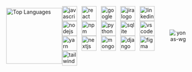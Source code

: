 <!-- GitHub Stats -->

<!-- GitHub Streak -->
<div style="display: flex; justify-content: space-between; align-items: center;">

  <!-- Top Languages -->
  <img src="https://github-readme-stats.vercel.app/api/top-langs?username=Developer-Yonas&locale=en&hide_title=false&layout=compact&card_width=320&langs_count=5&theme=codeSTACKr&hide_border=true&custom_title=Top%20Languages" height="150" alt="Top Languages" />

  <!-- Languages and Tools Used -->
  <div style="display: flex; align-items: center; flex-wrap: wrap;">
    <img src="https://cdn.jsdelivr.net/gh/devicons/devicon/icons/javascript/javascript-original.svg" height="40" alt="javascript logo" />
    <img width="12" />
    <img src="https://cdn.jsdelivr.net/gh/devicons/devicon/icons/react/react-original.svg" height="40" alt="react logo" />
    <img width="12" />
    <img src="https://cdn.jsdelivr.net/gh/devicons/devicon/icons/googlecloud/googlecloud-original.svg" height="40" alt="googlecloud logo" />
    <img width="12" />
    <img src="https://cdn.jsdelivr.net/gh/devicons/devicon/icons/jira/jira-original.svg" height="40" alt="jira logo" />
    <img width="12" />
    <img src="https://cdn.jsdelivr.net/gh/devicons/devicon/icons/linkedin/linkedin-original.svg" height="40" alt="linkedin logo" />
    <img width="12" />
    <img src="https://cdn.jsdelivr.net/gh/devicons/devicon/icons/nodejs/nodejs-original.svg" height="40" alt="nodejs logo" />
    <img width="12" />
    <img src="https://cdn.jsdelivr.net/gh/devicons/devicon/icons/npm/npm-original-wordmark.svg" height="40" alt="npm logo" />
    <img width="12" />
    <img src="https://cdn.jsdelivr.net/gh/devicons/devicon/icons/python/python-original.svg" height="40" alt="python logo" />
    <img width="12" />
    <br/>
    <img src="https://cdn.jsdelivr.net/gh/devicons/devicon/icons/sqlite/sqlite-original.svg" height="40" alt="sqlite logo" />
    <img width="12" />
    <img src="https://cdn.jsdelivr.net/gh/devicons/devicon/icons/vscode/vscode-original.svg" height="40" alt="vscode logo" />
    <img width="12" />
    <img src="https://cdn.jsdelivr.net/gh/devicons/devicon/icons/yarn/yarn-original.svg" height="40" alt="yarn logo" />
    <img width="12" />
    <img src="https://cdn.jsdelivr.net/gh/devicons/devicon/icons/nextjs/nextjs-original.svg" height="40" alt="nextjs logo" />
    <img width="12" />
    <img src="https://cdn.jsdelivr.net/gh/devicons/devicon/icons/mongodb/mongodb-original.svg" height="40" alt="mongodb logo" />
    <img width="12" />
    <img src="https://cdn.jsdelivr.net/gh/devicons/devicon/icons/django/django-plain.svg" height="40" alt="django logo" />
    <img width="12" />
    <img src="https://cdn.jsdelivr.net/gh/devicons/devicon/icons/figma/figma-original.svg" height="40" alt="figma logo" />
    <img width="12" />
    <img src="https://cdn.jsdelivr.net/gh/devicons/devicon/icons/tailwindcss/tailwindcss-original-wordmark.svg" height="40" alt="tailwindcss logo" />
  </div>
  <div style="text-align: center; margin: 20px;">
  <img src="https://github-readme-streak-stats.herokuapp.com/?user=Developer-yonas&" alt="yonas-wg" style="max-width: 100%; height: auto;"/>
</div>

</div>
